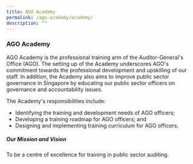```yaml
---
title: AGO Academy
permalink: /ago-academy/academy/
description: ""
---
```

### AGO Academy

AGO Academy is the professional training arm of the Auditor-General's Office (AGO). The setting up of the Academy underscores AGO's commitment towards the professional development and upskilling of our staff. In addition, the Academy also aims to improve public sector governance in Singapore by educating our public sector officers on governance and accountability issues.

The Academy's responsibilities include:
* Identifying the training and development needs of AGO officers;
* Developing a training roadmap for AGO officers; and
* Designing and implementing training curriculum for AGO officers.

##### Our Mission and Vision

To be a centre of excellence for training in public sector auditing.